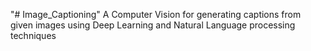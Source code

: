 "# Image_Captioning" 
A Computer Vision for generating captions from given images using Deep Learning and Natural Language processing techniques

